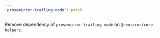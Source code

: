 ```yaml
---
'prosemirror-trailing-node': patch
---
```


Remove dependency of `prosemirror-trailing-node` on `@remirror/core-helpers`.
